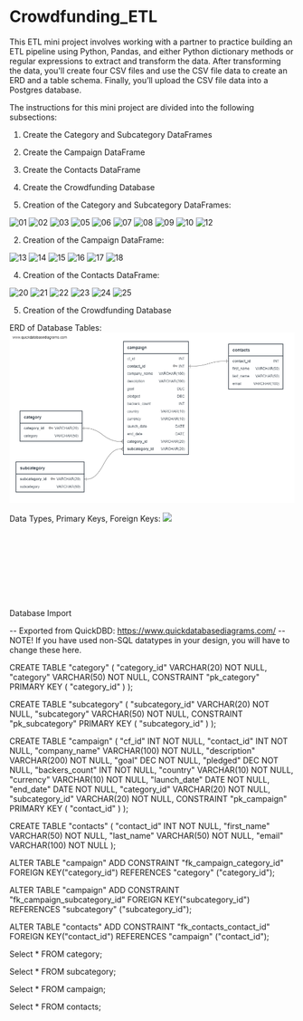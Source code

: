# Crowdfunding_ETL

This ETL mini project involves working with a partner to practice building an ETL pipeline using Python, Pandas, and either Python dictionary methods or regular expressions to extract and transform the data. After transforming the data, you'll create four CSV files and use the CSV file data to create an ERD and a table schema. Finally, you’ll upload the CSV file data into a Postgres database.  
 
The instructions for this mini project are divided into the following subsections:  
1) Create the Category and Subcategory DataFrames  
2) Create the Campaign DataFrame  
3) Create the Contacts DataFrame  
4) Create the Crowdfunding Database  

1) Creation of the Category and Subcategory DataFrames:
        
![01](https://github.com/mcjauregui/Crowdfunding_ETL/assets/151464511/7b94a433-c03d-4cbf-a838-9c0136c66109)
![02](https://github.com/mcjauregui/Crowdfunding_ETL/assets/151464511/3c93e9da-a001-404f-96c0-13715c2ba1a9)
![03](https://github.com/mcjauregui/Crowdfunding_ETL/assets/151464511/8f454c1d-3c1c-4c59-a90a-1a4eee0f19fe)
![05](https://github.com/mcjauregui/Crowdfunding_ETL/assets/151464511/3c4e9511-5c56-4368-b3e0-b4ca8e211f82)
![06](https://github.com/mcjauregui/Crowdfunding_ETL/assets/151464511/e05e21e9-b0bb-4799-9af1-9758075d782f)
![07](https://github.com/mcjauregui/Crowdfunding_ETL/assets/151464511/0b7b0f4e-d55f-4373-befd-e17647bfe081)
![08](https://github.com/mcjauregui/Crowdfunding_ETL/assets/151464511/21a42a03-e8aa-4577-a34e-c833937b55df)
![09](https://github.com/mcjauregui/Crowdfunding_ETL/assets/151464511/aef5dd3b-2896-49c9-b5fb-5ba1599ef57a)
![10](https://github.com/mcjauregui/Crowdfunding_ETL/assets/151464511/e3801840-3705-43bd-a15a-3070fef8191e)
![12](https://github.com/mcjauregui/Crowdfunding_ETL/assets/151464511/23eb7d3f-c6c2-4775-a9b3-a6db774cb3f9)

2. Creation of the Campaign DataFrame:
       
![13](https://github.com/mcjauregui/Crowdfunding_ETL/assets/151464511/040c0527-e342-4555-b19f-5778d908de6f)
![14](https://github.com/mcjauregui/Crowdfunding_ETL/assets/151464511/cf7ef372-36d7-4ccb-840b-cc562029384b)
![15](https://github.com/mcjauregui/Crowdfunding_ETL/assets/151464511/66c681a5-c672-425f-8f8c-0d4a4db34119)
![16](https://github.com/mcjauregui/Crowdfunding_ETL/assets/151464511/c73f97ec-5837-4965-a963-ce2254d83209)
![17](https://github.com/mcjauregui/Crowdfunding_ETL/assets/151464511/5dc5e2e1-f59c-4b83-9361-570117124fbf)
![18](https://github.com/mcjauregui/Crowdfunding_ETL/assets/151464511/916763aa-091f-44c9-ac33-2bb96bd4ff1a)

4. Creation of the Contacts DataFrame:
    
![20](https://github.com/mcjauregui/Crowdfunding_ETL/assets/151464511/84f6b307-8830-41de-a1dc-bca627a045d5)
![21](https://github.com/mcjauregui/Crowdfunding_ETL/assets/151464511/7512a818-af16-4612-a9f5-df4afed1e727)
![22](https://github.com/mcjauregui/Crowdfunding_ETL/assets/151464511/b2a6590a-e159-4f08-88c3-7d870274b090)
![23](https://github.com/mcjauregui/Crowdfunding_ETL/assets/151464511/0d351266-ce0c-4874-9109-17665511b07f)
![24](https://github.com/mcjauregui/Crowdfunding_ETL/assets/151464511/413e7085-9bba-4dbd-8cf0-280b82e4bc80)
![25](https://github.com/mcjauregui/Crowdfunding_ETL/assets/151464511/669c8dc9-b471-41fd-9adf-6452cb131daf)

5. Creation of the Crowdfunding Database  

ERD of Database Tables:
![](https://github.com/mcjauregui/Crowdfunding_ETL/blob/main/Crowdfunding_ETL%20DB%20schema%20pic%202.png)

Data Types, Primary Keys, Foreign Keys:
![](https://github.com/mcjauregui/Crowdfunding_ETL/blob/main/Crowdfunding_ETL_DB%20doc%202.)

Database Import 
![](Schema:https://github.com/mcjauregui/Crowdfunding_ETL/blob/main/Crowdfunding_ETL_DB%20import%20schema%202.sql)

  ﻿-- Exported from QuickDBD: https://www.quickdatabasediagrams.com/
-- NOTE! If you have used non-SQL datatypes in your design, you will have to change these here.

CREATE TABLE "category" (
    "category_id" VARCHAR(20)   NOT NULL,
    "category" VARCHAR(50)   NOT NULL,
    CONSTRAINT "pk_category" PRIMARY KEY (
        "category_id"
     )
);

CREATE TABLE "subcategory" (
    "subcategory_id" VARCHAR(20)   NOT NULL,
    "subcategory" VARCHAR(50)   NOT NULL,
    CONSTRAINT "pk_subcategory" PRIMARY KEY (
        "subcategory_id"
     )
);

CREATE TABLE "campaign" (
    "cf_id" INT   NOT NULL,
    "contact_id" INT   NOT NULL,
    "company_name" VARCHAR(100)   NOT NULL,
    "description" VARCHAR(200)   NOT NULL,
    "goal" DEC   NOT NULL,
    "pledged" DEC   NOT NULL,
    "backers_count" INT   NOT NULL,
    "country" VARCHAR(10)   NOT NULL,
    "currency" VARCHAR(10)   NOT NULL,
    "launch_date" DATE   NOT NULL,
    "end_date" DATE   NOT NULL,
    "category_id" VARCHAR(20)   NOT NULL,
    "subcategory_id" VARCHAR(20)   NOT NULL,
    CONSTRAINT "pk_campaign" PRIMARY KEY (
        "contact_id"
     )
);

CREATE TABLE "contacts" (
    "contact_id" INT   NOT NULL,
    "first_name" VARCHAR(50)   NOT NULL,
    "last_name" VARCHAR(50)   NOT NULL,
    "email" VARCHAR(100)   NOT NULL
);

ALTER TABLE "campaign" ADD CONSTRAINT "fk_campaign_category_id" FOREIGN KEY("category_id")
REFERENCES "category" ("category_id");

ALTER TABLE "campaign" ADD CONSTRAINT "fk_campaign_subcategory_id" FOREIGN KEY("subcategory_id")
REFERENCES "subcategory" ("subcategory_id");

ALTER TABLE "contacts" ADD CONSTRAINT "fk_contacts_contact_id" FOREIGN KEY("contact_id")
REFERENCES "campaign" ("contact_id");

Select *
FROM category;

Select *
FROM subcategory;

Select *
FROM campaign;

Select *
FROM contacts;
  
     
